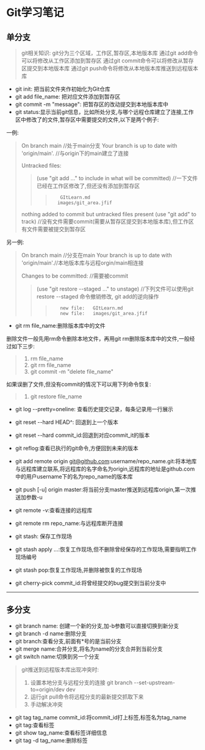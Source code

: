 # Git学习笔记

## 单分支

>git相关知识:
>git分为三个区域，工作区,暂存区,本地版本库
>通过git add命令可以将修改从工作区添加到暂存区
>通过git commit命令可以将修改从暂存区提交到本地版本库
>通过git push命令将修改从本地版本库推送到远程版本库

* git init: 把当前文件夹作初始化为Git仓库  
* git add file_name: 把对应文件添加到暂存区  
* git commit -m "message": 把暂存区的改动提交到本地版本库中
* git status:显示当前git信息，比如所处分支,与哪个远程仓库建立了连接,工作区中修改了的文件,暂存区中需要提交的文件,以下是两个例子:

一例:
>On branch main //处于main分支
>Your branch is up to date with 'origin/main'. //与origin下的main建立了连接
>
>Untracked files:
>>(use "git add <file>..." to include in what will be committed)  //一下文件已经在工作区修改了,但还没有添加到暂存区
>>>        GItLearn.md
>>>       images/git_area.jfif
>
>nothing added to commit but untracked files present (use "git add" to track)  //没有文件需要commit(需要从暂存区提交到本地版本库),但工作区有文件需要被提交到暂存区

另一例:
>On branch main //分支在main
>Your branch is up to date with 'origin/main'.//本地版本库与远程orgin/main相连接
>
>Changes to be committed: //需要被commit
>>(use "git restore --staged <file>..." to unstage) //下列文件可以使用git restore --staged 命令撤销修改, git add的逆向操作
>>>        new file:   GItLearn.md
>>>        new file:   images/git_area.jfif

* git rm file_name:删除版本库中的文件

删除文件一般先用rm命令删除本地文件，再用git rm删除版本库中的文件,一般经过如下三步:  

>1. rm file_name
>1. git rm file_name
>1. git commit -m "delete file_name"  

如果误删了文件,但没有commit的情况下可以用下列命令恢复:

>1. git restore file_name

* git log --pretty=oneline: 查看历史提交记录，每条记录用一行展示
* git reset --hard HEAD^: 回退到上一个版本
* git reset --hard commit_id:回退到对应commit_it的版本
* git reflog:查看已执行的git命令,方便回到未来的版本

* git add remote origin git@github.com:username/repo_name.git:将本地库与远程库建立联系,将远程库的名字命名为origin,远程库的地址是github.com中的用户username下的名为repo_name的版本库
* git push [-u] origin master:将当前分支master推送到远程库origin,第一次推送加参数-u
* git remote -v:查看连接的远程库
* git remote rm repo_name:与远程库断开连接
* git stash: 保存工作现场
* git stash apply ...:恢复工作现场,但不删除曾经保存的工作现场,需要指明工作现场编号
* git stash pop:恢复工作现场,并删除被恢复的工作现场
* git cherry-pick commit_id:将曾经提交的bug提交到当前分支中

---

## 多分支

* git branch  name: 创建一个新的分支,加-b参数可以直接切换到新分支
* git branch -d name:删除分支
* git branch:查看分支,前面有*号的是当前分支
* git merge name:合并分支,将名为name的分支合并到当前分支
* git switch name:切换到另一个分支

>git推送到远程版本库出现冲突时:
>
>1. 设置本地分支与远程分支的连接 git branch --set-upstream-to=origin/dev dev
>1. 运行git pull命令将远程分支的最新提交抓取下来
>1. 手动解决冲突

* git tag tag_name commit_id:将commit_id打上标签,标签名为tag_name
* git tag:查看标签
* git show tag_name:查看标签详细信息
* git tag -d tag_name:删除标签
